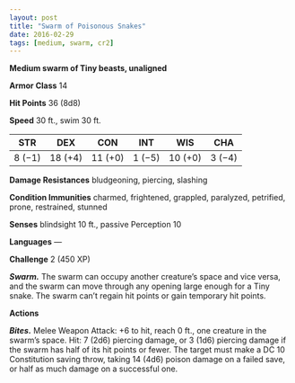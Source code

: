 ```yaml
---
layout: post
title: "Swarm of Poisonous Snakes"
date: 2016-02-29
tags: [medium, swarm, cr2]
---
```


**Medium swarm of Tiny beasts, unaligned**

**Armor Class** 14

**Hit Points** 36 (8d8)

**Speed** 30 ft., swim 30 ft.

|   STR   |   DEX   |   CON   |   INT   |   WIS   |   CHA   |
|:-----:|:-----:|:-----:|:-----:|:-----:|:-----:|
| 8 (−1) | 18 (+4) | 11 (+0) | 1 (−5) | 10 (+0) | 3 (−4) |

**Damage Resistances** bludgeoning, piercing, slashing 

**Condition Immunities** charmed, frightened, grappled, paralyzed, petrified, prone, restrained, stunned 

**Senses** blindsight 10 ft., passive Perception 10 

**Languages** — 

**Challenge** 2 (450 XP)

***Swarm.*** The swarm can occupy another creature’s space and vice versa, and the swarm can move through any opening large enough for a Tiny snake. The swarm can’t regain hit points or gain temporary hit points. 

**Actions** 

***Bites.*** Melee Weapon Attack: +6 to hit, reach 0 ft., one creature in the swarm’s space. Hit: 7 (2d6) piercing damage, or 3 (1d6) piercing damage if the swarm has half of its hit points or fewer. The target must make a DC 10 Constitution saving throw, taking 14 (4d6) poison damage on a failed save, or half as much damage on a successful one.